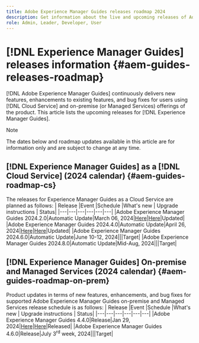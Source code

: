 ```yaml
---
title: Adobe Experience Manager Guides releases roadmap 2024
description: Get information about the live and upcoming releases of Adobe Experience Manager Guides on-prem and Adobe Experience Manager Guides as a Cloud Service
role: Admin, Leader, Developer, User 
---
```

# [!DNL Experience Manager Guides] releases information {#aem-guides-releases-roadmap}

[!DNL Adobe Experience Manager Guides] continuously delivers new features, enhancements to existing features, and bug fixes for users using [!DNL Cloud Service] and on-premise (or Managed Services) offerings of the product. This article lists the upcoming releases for [!DNL Experience Manager Guides].

>[!NOTE]
>
>The dates below and roadmap updates available in this article are for information only and are subject to change at any time.

## [!DNL Experience Manager Guides] as a [!DNL Cloud Service] (2024 calendar) {#aem-guides-roadmap-cs}

The releases for Experience Manager Guides as a Cloud Service are planned as follows:
| Release |Event |Schedule |What's new | Upgrade instructions | Status|
|---|---|---|---|---|---|
|Adobe Experience Manager Guides 2024.2.0|Automatic Update|March 06, 2024|[Here](whats-new-2024-2-0.md)|[Here](upgrade-instructions-2024-2-0.md)|Updated|
|Adobe Experience Manager Guides 2024.4.0|Automatic Update|April 26, 2024|[Here](whats-new-2024-04-0.md)|[Here](upgrade-instructions-2024-04-0.md)|Updated|
|Adobe Experience Manager Guides 2024.6.0|Automatic Update|June 10-12, 2024|||Target|
|Adobe Experience Manager Guides 2024.8.0|Automatic Update|Mid-Aug, 2024|||Target|

## [!DNL Experience Manager Guides] On-premise and Managed Services (2024 calendar) {#aem-guides-roadmap-on-prem}

Product updates in terms of new features, enhancements, and bug fixes for supported Adobe Experience Manager Guides on-premise and Managed Services release schedule is as follows:
| Release |Event |Schedule |What's new | Upgrade instructions | Status|
|---|---|---|---|---|---|
|Adobe Experience Manager Guides 4.4.0|Release|Jan 29, 2024|[Here](whats-new-4-4.md)|[Here](upgrade-instructions-4-4.md)|Released|
|Adobe Experience Manager Guides 4.6.0|Release|July 3<sup>rd</sup> week, 2024|||Target|



